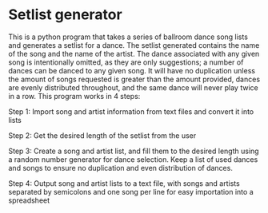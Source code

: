 # Setlist generator

  This is a python program that takes a series of ballroom dance song lists and generates a setlist for a dance. The setlist generated contains the name of the song and the name of the artist. The dance associated with any given song is intentionally omitted, as they are only suggestions; a number of dances can be danced to any given song. It will have no duplication unless the amount of songs requested is greater than the amount provided, dances are evenly distributed throughout, and the same dance will never play twice in a row. This program works in 4 steps:


Step 1: Import song and artist information from text files and convert it into lists


Step 2: Get the desired length of the setlist from the user


Step 3: Create a song and artist list, and fill them to the desired length using a random number generator for dance selection. Keep a list of used dances and songs to ensure no duplication and even distribution of dances.


Step 4: Output song and artist lists to a text file, with songs and artists separated by semicolons and one song per line for easy importation into a spreadsheet
